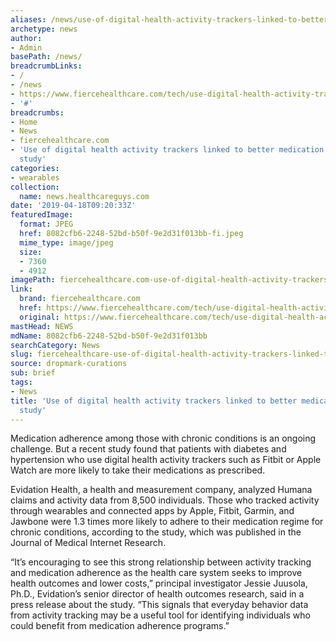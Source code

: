 ```yaml
---
aliases: /news/use-of-digital-health-activity-trackers-linked-to-better-medication-adherence-study
archetype: news
author:
- Admin
basePath: /news/
breadcrumbLinks:
- /
- /news
- https://www.fiercehealthcare.com/tech/use-digital-health-activity-trackers-linked-to-better-medication-adherence-study
- '#'
breadcrumbs:
- Home
- News
- fiercehealthcare.com
- 'Use of digital health activity trackers linked to better medication adherence:
  study'
categories:
- wearables
collection:
  name: news.healthcareguys.com
date: '2019-04-18T09:20:33Z'
featuredImage:
  format: JPEG
  href: 8082cfb6-2248-52bd-b50f-9e2d31f013bb-fi.jpeg
  mime_type: image/jpeg
  size:
  - 7360
  - 4912
imagePath: fiercehealthcare.com-use-of-digital-health-activity-trackers-linked-to-better-medication-adherence-study
link:
  brand: fiercehealthcare.com
  href: https://www.fiercehealthcare.com/tech/use-digital-health-activity-trackers-linked-to-better-medication-adherence-study
  original: https://www.fiercehealthcare.com/tech/use-digital-health-activity-trackers-linked-to-better-medication-adherence-study
mastHead: NEWS
mdName: 8082cfb6-2248-52bd-b50f-9e2d31f013bb
searchCategory: News
slug: fiercehealthcare-use-of-digital-health-activity-trackers-linked-to-better-medication-adherence-study
source: dropmark-curations
sub: brief
tags:
- News
title: 'Use of digital health activity trackers linked to better medication adherence:
  study'
---
```


Medication adherence among those with chronic conditions is an ongoing challenge. But a recent study found that patients with diabetes and hypertension who use digital health activity trackers such as Fitbit or Apple Watch are more likely to take their medications as prescribed.

Evidation Health, a health and measurement company, analyzed Humana claims and activity data from 8,500 individuals. Those who tracked activity through wearables and connected apps by Apple, Fitbit, Garmin, and Jawbone were 1.3 times more likely to adhere to their medication regime for chronic conditions, according to the study, which was published in the Journal of Medical Internet Research.

“It’s encouraging to see this strong relationship between activity tracking and medication adherence as the health care system seeks to improve health outcomes and lower costs,” principal investigator Jessie Juusola, Ph.D., Evidation’s senior director of health outcomes research, said in a press release about the study. “This signals that everyday behavior data from activity tracking may be a useful tool for identifying individuals who could benefit from medication adherence programs.”